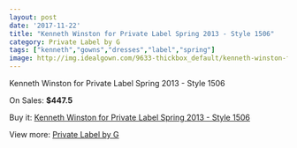 ```yaml
---
layout: post
date: '2017-11-22'
title: "Kenneth Winston for Private Label Spring 2013 - Style 1506"
category: Private Label by G
tags: ["kenneth","gowns","dresses","label","spring"]
image: http://img.idealgown.com/9633-thickbox_default/kenneth-winston-for-private-label-spring-2013-style-1506.jpg
---
```

Kenneth Winston for Private Label Spring 2013 - Style 1506

On Sales: **$447.5**
<a href="https://www.idealgown.com/en/private-label-by-g/3981-kenneth-winston-for-private-label-spring-2013-style-1506.html"><amp-img layout="responsive" width="600" height="600" src="//img.idealgown.com/9633-thickbox_default/kenneth-winston-for-private-label-spring-2013-style-1506.jpg" alt="Kenneth Winston for Private Label Spring 2013 - Style 1506 0" /></a>
<a href="https://www.idealgown.com/en/private-label-by-g/3981-kenneth-winston-for-private-label-spring-2013-style-1506.html"><amp-img layout="responsive" width="600" height="600" src="//img.idealgown.com/9635-thickbox_default/kenneth-winston-for-private-label-spring-2013-style-1506.jpg" alt="Kenneth Winston for Private Label Spring 2013 - Style 1506 1" /></a>
<a href="https://www.idealgown.com/en/private-label-by-g/3981-kenneth-winston-for-private-label-spring-2013-style-1506.html"><amp-img layout="responsive" width="600" height="600" src="//img.idealgown.com/9634-thickbox_default/kenneth-winston-for-private-label-spring-2013-style-1506.jpg" alt="Kenneth Winston for Private Label Spring 2013 - Style 1506 2" /></a>

Buy it: [Kenneth Winston for Private Label Spring 2013 - Style 1506](https://www.idealgown.com/en/private-label-by-g/3981-kenneth-winston-for-private-label-spring-2013-style-1506.html "Kenneth Winston for Private Label Spring 2013 - Style 1506")

View more: [Private Label by G](https://www.idealgown.com/en/46-private-label-by-g "Private Label by G")